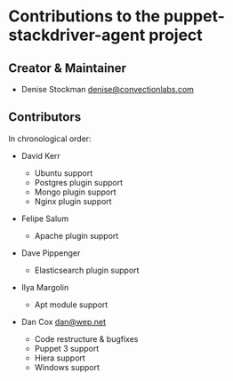 # Contributions to the puppet-stackdriver-agent project

## Creator & Maintainer

* Denise Stockman <denise@convectionlabs.com>


## Contributors

In chronological order:

* David Kerr
    * Ubuntu support
    * Postgres plugin support
    * Mongo plugin support
    * Nginx plugin support

* Felipe Salum
    * Apache plugin support

* Dave Pippenger
    * Elasticsearch plugin support

* Ilya Margolin
    * Apt module support

* Dan Cox <dan@wep.net>
    * Code restructure & bugfixes
    * Puppet 3 support
    * Hiera support
    * Windows support



